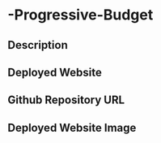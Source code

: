 # -Progressive-Budget



## Description

## Deployed Website

## Github Repository URL


## Deployed Website Image

